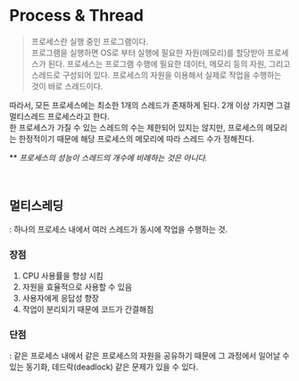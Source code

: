 # Process & Thread

> 프로세스란 실행 중인 프로그램이다. <br/>
> 프로그램을 실행하면 OS로 부터 실행에 필요한 자원(메모리)를 할당받아 프로세스가 된다.
> 프로세스는 프로그램 수행에 필요한 데이터, 메모리 등의 자원, 그리고 스레드로 구성되어 있다.
> 프로세스의 자원을 이용해서 실제로 작업을 수행하는 것이 바로 스레드이다.


따라서, 모든 프로세스에는 최소한 1개의 스레드가 존재하게 된다. 2개 이상 가지면 그걸 멀티스레드 프로세스라고 한다. <br/>
한 프로세스가 가질 수 있는 스레드의 수는 제한되어 있지는 않지만, 프로세스의 메모리는 한정적이기 때문에 해당 프로세스의 메모리에 따라 스레드 수가 정해진다.

** _프로세스의 성능이 스레드의 개수에 비례하는 것은 아니다._

<br/>

## 멀티스레딩
: 하나의 프로세스 내에서 여러 스레드가 동시에 작업을 수행하는 것.

### 장점
1. CPU 사용률을 향상 시킴
2. 자원을 효율적으로 사용할 수 있음
3. 사용자에게 응답성 향장
4. 작업이 분리되기 때문에 코드가 간결해짐

### 단점
: 같은 프로세스 내에서 같은 프로세스의 자원을 공유하기 때문에 그 과정에서 일어날 수 있는 동기화, 데드락(deadlock) 같은 문제가 있을 수 있다.
